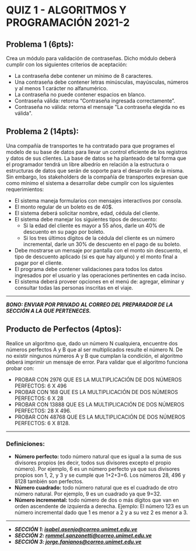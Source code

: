 # QUIZ 1 - ALGORITMOS Y PROGRAMACIÓN 2021-2
## Problema 1 (6pts):
Crea un módulo para validación de contraseñas. Dicho módulo deberá cumplir con los siguientes criterios de aceptación:
- La contraseña debe contener un mínimo de 8 caracteres.
- Una contraseña debe contener letras minúsculas, mayúsculas, números y al menos 1 carácter no alfanumérico.
- La contraseña no puede contener espacios en blanco.
- Contraseña válida: retorna “Contraseña ingresada correctamente”.
- Contraseña no válida: retorna el mensaje "La contraseña elegida no es válida".


## Problema 2 (14pts):
Una compañía de transportes te ha contratado para que programes el modelo de su base de datos para llevar un control eficiente de los registros y datos de sus clientes. La base de datos se ha planteado de tal forma que el programador tendrá un libre albedrío en relación a la estructura o estructuras de datos que serán de soporte para el desarrollo de la misma. Sin embargo, los stakeholders de la compañía de transportes expresan que como mínimo el sistema a desarrollar debe cumplir con los siguientes requerimientos:
- El sistema maneja formularios con mensajes interactivos por consola.
- El monto regular de un boleto es de 40$.
- El sistema deberá solicitar nombre, edad, cédula del cliente.
- El sistema debe manejar los siguientes tipos de descuento:
  - Si la edad del cliente es mayor a 55 años, darle un 40% de descuento en su pago por boleto.
  - Si los tres últimos dígitos de la cédula del cliente es un número incremental, darle un 30% de descuento en el pago de su boleto. 
- Debe mostrarse un mensaje por pantalla con el monto sin descuento, el tipo de descuento aplicado (si es que hay alguno) y el monto final a pagar por el cliente.
- El programa debe contener validaciones para todos los datos ingresados por el usuario y las operaciones pertinentes en cada inciso.
- El sistema deberá proveer opciones en el menú de: agregar, eliminar y consultar todas las personas inscritas en el viaje.
-------------------------------------------------------------------------------------------
***BONO: ENVIAR POR PRIVADO AL CORREO DEL PREPARADOR DE LA SECCIÓN A LA QUE PERTENECES.***
## Producto de Perfectos (4ptos):
Realice un algoritmo que, dado un número N cualquiera, encuentre dos números perfectos A y B que al ser multiplicados resulte el número N. De no existir ningunos números A y B que cumplan la condición, el algoritmo deberá imprimir un mensaje de error.
Para validar que el algoritmo funciona probar con:
- PROBAR CON 2976 QUE ES LA MULTIPLICACIÓN DE DOS NÚMEROS PERFECTOS: 6 X 496
- PROBAR CON 168 QUE ES LA MULTIPLICACIÓN DE DOS NÚMEROS PERFECTOS: 6 X 28
- PROBAR CON 13888 QUE ES LA MULTIPLICACIÓN DE DOS NÚMEROS PERFECTOS: 28 X 496.
- PROBAR CON 48768 QUE ES LA MULTIPLICACIÓN DE DOS NÚMEROS PERFECTOS: 6 X 8128.
 
 -------------------------------------------------------------------------------------------
### Definiciones:
- **Número perfecto:** todo número natural que es igual a la suma de sus divisores propios (es decir, todos sus divisores excepto el propio número). Por ejemplo, 6 es un número perfecto ya que sus divisores propios son 1, 2, y 3 y se cumple que 1+2+3=6. Los números 28, 496 y 8128 también son perfectos.
- **Número cuadrado:** todo número natural que es el cuadrado de otro número natural. Por ejemplo, 9 es un cuadrado ya que 9=32.
- **Número incremental:** todo número de dos o más dígitos que van en orden ascendente de izquierda a derecha. Ejemplo: El número 123 es un número incremental dado que 1 es menor a 2 y a su vez 2 es menor a 3.
 
 -------------------------------------------------------------------------------------------
- ***SECCIÓN 1: isabel.asenjo@correo.unimet.edu.ve***
- ***SECCIÓN 2: rommel.sanzonetti@correo.unimet.edu.ve***
- ***SECCIÓN 3: jorge.fanianos@correo.unimet.edu.ve***
